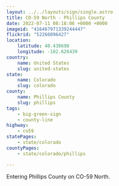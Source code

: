 ```yaml
---
layout: ../../layouts/sign/single.astro
title: CO-59 North - Phillips County
date: 2022-07-11 08:18:06 +0000 +0000
imageid: "416467971339244447"
flickrid: "52266096427"
location:
    latitude: 40.438698
    longitude: -102.626439
country:
    name: United States
    slug: united-states
state:
    name: Colorado
    slug: colorado
county:
    name: Phillips County
    slug: phillips
tags:
    - big-green-sign
    - county-line
highway:
    - co59
statePages:
    - state/colorado
countyPages:
    - state/colorado/phillips

---
```

Entering Phillips County on CO-59 North.